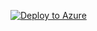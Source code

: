 [![Deploy to Azure](https://aka.ms/deploytoazurebutton)](https://portal.azure.com/#create/Microsoft.Template/uri/https://raw.githubusercontent.com/MSUSSolutionAccelerators/Smart-Spaces-Sustainability-Solution-Accelerator/feature/ARMDeploy/templates/master_accelerator_deployment.json)